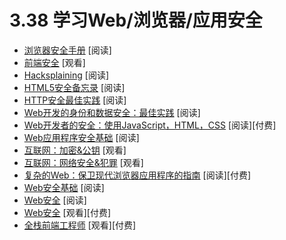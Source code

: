 <!-- 3.38 - Learn Web/Browser/App Security -->
# 3.38 学习Web/浏览器/应用安全
<!-- Browser Security Handbook [read]
Frontend Security [watch]
Hacksplaining [read]
HTML5 Security Cheatsheet [read]
HTTP Security Best Practice [read]
Identity and Data Security for Web Development: Best Practices read
Security for Web Developers: Using JavaScript, HTML, and CSS [read][$]
The Basics of Web Application Security [read]
The Internet: Encryption & Public Keys [watch]
The Internet: Cybersecurity & Crime [watch]
The Tangled Web: A Guide to Securing Modern Web Applications [read][$]
Web Security Basics [read]
Web security [read]
Web Security [watch][$]
Full Stack for Front End Engineers [watch][$] -->

- [浏览器安全手册](https://code.google.com/p/browsersec/wiki/Main) [阅读]
- [前端安全](https://mikewest.org/2013/09/frontend-security-frontendconf-2013) [观看]
- [Hacksplaining](https://www.hacksplaining.com/) [阅读]
- [HTML5安全备忘录](https://html5sec.org/) [阅读]
- [HTTP安全最佳实践](https://httpsecurityreport.com/best_practice.html) [阅读]
- [Web开发的身份和数据安全：最佳实践](https://www.amazon.com/Identity-Data-Security-Web-Development/dp/1491937017?&_encoding=UTF8&tag=frontend-handbook-20&linkCode=ur2&linkId=f5f2aaa4d5f944a3ccc316a16e3673f4&camp=1789&creative=9325) [阅读]
- [Web开发者的安全：使用JavaScript，HTML，CSS](https://www.amazon.com/Security-Web-Developers-Using-JavaScript/dp/1491928646/?&_encoding=UTF8&tag=frontend-handbook-20&linkCode=ur2&linkId=df49be399d7d1a12acebe5a85637a7a8&camp=1789&creative=9325) [阅读][付费]
- [Web应用程序安全基础](http://martinfowler.com/articles/web-security-basics.html) [阅读]
- [互联网：加密&公钥](https://www.youtube.com/watch?v=ZghMPWGXexs&list=PLzdnOPI1iJNfMRZm5DDxco3UdsFegvuB7&index=6) [观看]
- [互联网：网络安全&犯罪](https://www.youtube.com/watch?v=AuYNXgO_f3Y&list=PLzdnOPI1iJNfMRZm5DDxco3UdsFegvuB7&index=7) [观看]
- [复杂的Web：保卫现代浏览器应用程序的指南](http://lcamtuf.coredump.cx/tangled/) [阅读][付费]
- [Web安全基础](https://github.com/vasanthk/web-security-basics) [阅读]
- [Web安全](https://developer.mozilla.org/en-US/docs/Web/Security) [阅读]
- [Web安全](https://frontendmasters.com/courses/web-security/) [观看][付费]
- [全栈前端工程师](https://frontendmasters.com/courses/full-stack/) [观看][付费]